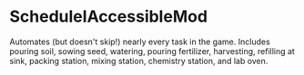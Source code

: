 # ScheduleIAccessibleMod
 Automates (but doesn't skip!) nearly every task in the game. Includes pouring soil, sowing seed, watering, pouring fertilizer, harvesting, refilling at sink, packing station, mixing station, chemistry station, and lab oven.
